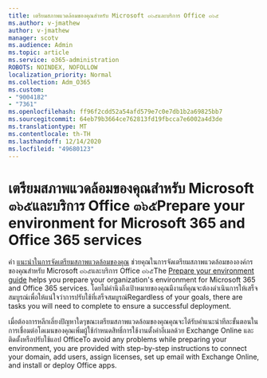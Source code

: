 ```yaml
---
title: เตรียมสภาพแวดล้อมของคุณสำหรับ Microsoft ๓๖๕และบริการ Office ๓๖๕
ms.author: v-jmathew
author: v-jmathew
manager: scotv
ms.audience: Admin
ms.topic: article
ms.service: o365-administration
ROBOTS: NOINDEX, NOFOLLOW
localization_priority: Normal
ms.collection: Adm_O365
ms.custom:
- "9004182"
- "7361"
ms.openlocfilehash: ff96f2cdd52a54afd579e7c0e7db1b2a69825bb7
ms.sourcegitcommit: 64eb79b3664ce762813fd19fbcca7e6002a4d3de
ms.translationtype: MT
ms.contentlocale: th-TH
ms.lasthandoff: 12/14/2020
ms.locfileid: "49680123"
---
```

# <a name="prepare-your-environment-for-microsoft-365-and-office-365-services"></a><span data-ttu-id="28464-102">เตรียมสภาพแวดล้อมของคุณสำหรับ Microsoft ๓๖๕และบริการ Office ๓๖๕</span><span class="sxs-lookup"><span data-stu-id="28464-102">Prepare your environment for Microsoft 365 and Office 365 services</span></span>

<span data-ttu-id="28464-103">คำ [แนะนำในการจัดเตรียมสภาพแวดล้อมของคุณ](https://go.microsoft.com/fwlink/?linkid=2005213) ช่วยคุณในการจัดเตรียมสภาพแวดล้อมขององค์กรของคุณสำหรับ Microsoft ๓๖๕และบริการ Office ๓๖๕</span><span class="sxs-lookup"><span data-stu-id="28464-103">The [Prepare your environment guide](https://go.microsoft.com/fwlink/?linkid=2005213) helps you prepare your organization's environment for Microsoft 365 and Office 365 services.</span></span> <span data-ttu-id="28464-104">โดยไม่คำนึงถึงเป้าหมายของคุณมีงานที่คุณจะต้องดำเนินการให้เสร็จสมบูรณ์เพื่อให้แน่ใจว่าการปรับใช้ที่เสร็จสมบูรณ์</span><span class="sxs-lookup"><span data-stu-id="28464-104">Regardless of your goals, there are tasks you will need to complete to ensure a successful deployment.</span></span>

<span data-ttu-id="28464-105">เมื่อต้องการหลีกเลี่ยงปัญหาใดๆขณะเตรียมสภาพแวดล้อมของคุณคุณจะได้รับคำแนะนำทีละขั้นตอนในการเชื่อมต่อโดเมนของคุณเพิ่มผู้ใช้กำหนดสิทธิ์การใช้งานตั้งค่าอีเมลด้วย Exchange Online และติดตั้งหรือปรับใช้แอป Office</span><span class="sxs-lookup"><span data-stu-id="28464-105">To avoid any problems while preparing your environment, you are provided with step-by-step instructions to connect your domain, add users, assign licenses, set up email with Exchange Online, and install or deploy Office apps.</span></span>
